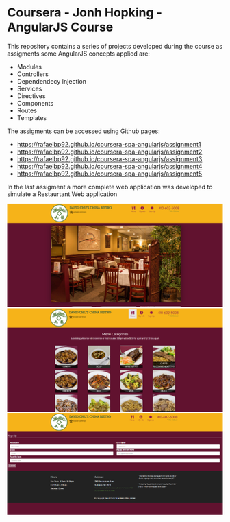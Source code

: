 # Coursera - Jonh Hopking - AngularJS Course

This repository contains a series of projects developed during the course as assigments
some AngularJS concepts applied are:
 - Modules
 - Controllers
 - Dependendecy Injection
 - Services
 - Directives
 - Components
 - Routes
 - Templates

The assigments can be accessed using Github pages:
 - https://rafaelbp92.github.io/coursera-spa-angularjs/assignment1
 - https://rafaelbp92.github.io/coursera-spa-angularjs/assignment2
 - https://rafaelbp92.github.io/coursera-spa-angularjs/assignment3
 - https://rafaelbp92.github.io/coursera-spa-angularjs/assignment4
 - https://rafaelbp92.github.io/coursera-spa-angularjs/assignment5

In the last assigment a more complete web application was developed to simulate a Restaurtant Web application

![Start page](screenshots/Screenshot-AngularJS-restaurant1.png)
![Menu page](screenshots/Screenshot-AngularJS-restaurant2.png)
![Signup page](screenshots/Screenshot-AngularJS-restaurant3.png)
